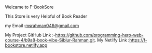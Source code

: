Welcame to F-BookSore

This Store is very Helpful of Book Reader

my Email :msrahman048@gmail.com

My Project GitHub Link :-https://github.com/programming-hero-web-course-4/b9a8-book-vibe-Siblur-Rahman.git.
My Netlify Link :https://f-bookstore.netlify.app

